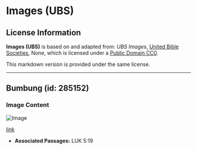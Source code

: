 # Images (UBS)

## License Information

**Images (UBS)** is based on and adapted from: _UBS Images_, [United Bible Societies](https://unitedbiblesocieties.org/), None, which is licensed under a [Public Domain CC0](https://creativecommons.org/public-domain/cc0/).

This markdown version is provided under the same license.



--------------------------------

## Bumbung (id: 285152)

### Image Content

![Image](https://cdn.aquifer.bible/aquifer-content/resources/Media/WEB-0407_roof.jpg)

[link](https://cdn.aquifer.bible/aquifer-content/resources/Media/WEB-0407_roof.jpg)

* **Associated Passages:** LUK 5:19

